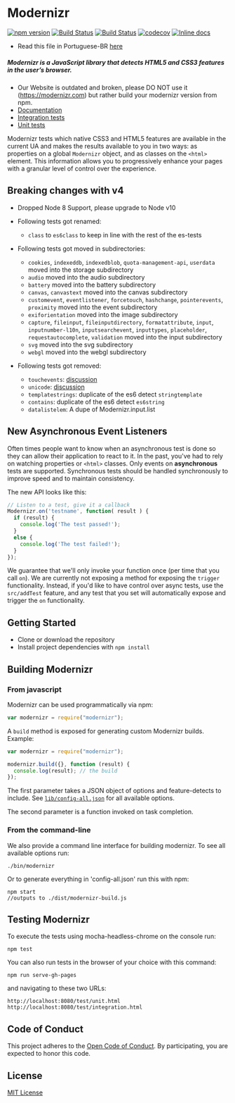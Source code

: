# Modernizr 
[![npm version](https://badge.fury.io/js/modernizr.svg)](https://badge.fury.io/js/modernizr)
[![Build Status](https://api.travis-ci.org/Modernizr/Modernizr.svg?branch=master)](https://travis-ci.org/Modernizr/Modernizr) 
[![Build Status](https://ci.appveyor.com/api/projects/status/github/Modernizr/modernizr?branch=master&svg=true)](https://ci.appveyor.com/project/rejas/modernizr) 
[![codecov](https://codecov.io/gh/Modernizr/Modernizr/branch/master/graph/badge.svg)](https://codecov.io/gh/Modernizr/Modernizr)
[![Inline docs](https://inch-ci.org/github/Modernizr/Modernizr.svg?branch=master)](https://inch-ci.org/github/Modernizr/Modernizr)


- Read this file in Portuguese-BR [here](/README.pt_br.md)

##### Modernizr is a JavaScript library that detects HTML5 and CSS3 features in the user’s browser.

- Our Website is outdated and broken, please DO NOT use it (https://modernizr.com) but rather build your modernizr version from npm.
- [Documentation](https://modernizr.com/docs/)
- [Integration tests](https://modernizr.github.io/Modernizr/test/integration.html)
- [Unit tests](https://modernizr.github.io/Modernizr/test/unit.html)

Modernizr tests which native CSS3 and HTML5 features are available in the current UA and makes the results available to you in two ways: as properties on a global `Modernizr` object, and as classes on the `<html>` element. This information allows you to progressively enhance your pages with a granular level of control over the experience.

## Breaking changes with v4

- Dropped Node 8 Support, please upgrade to Node v10

- Following tests got renamed:
  
  - `class` to `es6class` to keep in line with the rest of the es-tests

- Following tests got moved in subdirectories:

  - `cookies`, `indexeddb`, `indexedblob`, `quota-management-api`, `userdata` moved into the storage subdirectory
  - `audio` moved into the audio subdirectory
  - `battery` moved into the battery subdirectory
  - `canvas`, `canvastext` moved into the canvas subdirectory
  - `customevent`, `eventlistener`, `forcetouch`, `hashchange`, `pointerevents`, `proximity` moved into the event subdirectory
  - `exiforientation` moved into the image subdirectory
  - `capture`, `fileinput`, `fileinputdirectory`, `formatattribute`, `input`, `inputnumber-l10n`, `inputsearchevent`, `inputtypes`, `placeholder`, `requestautocomplete`, `validation` moved into the input subdirectory
  - `svg` moved into the svg subdirectory
  - `webgl` moved into the webgl subdirectory
     
- Following tests got removed:
  
  - `touchevents`: [discussion](https://github.com/Modernizr/Modernizr/pull/2432)
  - `unicode`: [discussion](https://github.com/Modernizr/Modernizr/issues/2468)
  - `templatestrings`: duplicate of the es6 detect `stringtemplate`
  - `contains`: duplicate of the es6 detect `es6string`
  - `datalistelem`: A dupe of Modernizr.input.list

## New Asynchronous Event Listeners

Often times people want to know when an asynchronous test is done so they can allow their application to react to it.
In the past, you've had to rely on watching properties or `<html>` classes. Only events on **asynchronous** tests are
supported. Synchronous tests should be handled synchronously to improve speed and to maintain consistency.

The new API looks like this:

```js
// Listen to a test, give it a callback
Modernizr.on('testname', function( result ) {
  if (result) {
    console.log('The test passed!');
  }
  else {
    console.log('The test failed!');
  }
});
```

We guarantee that we'll only invoke your function once (per time that you call `on`). We are currently not exposing
a method for exposing the `trigger` functionality. Instead, if you'd like to have control over async tests, use the
`src/addTest` feature, and any test that you set will automatically expose and trigger the `on` functionality.

## Getting Started

- Clone or download the repository
- Install project dependencies with `npm install`

## Building Modernizr 

### From javascript

Modernizr can be used programmatically via npm:

```js
var modernizr = require("modernizr");
```

A `build` method is exposed for generating custom Modernizr builds. Example:

```javascript
var modernizr = require("modernizr");

modernizr.build({}, function (result) {
  console.log(result); // the build
});
```

The first parameter takes a JSON object of options and feature-detects to include. See [`lib/config-all.json`](lib/config-all.json) for all available options.

The second parameter is a function invoked on task completion.

### From the command-line

We also provide a command line interface for building modernizr. 
To see all available options run:

```shell
./bin/modernizr
```

Or to generate everything in 'config-all.json' run this with npm:

```shell
npm start
//outputs to ./dist/modernizr-build.js
```

## Testing Modernizr

To execute the tests using mocha-headless-chrome on the console run:

```shell
npm test
```

You can also run tests in the browser of your choice with this command:

```shell
npm run serve-gh-pages
```

and navigating to these two URLs:

```shell
http://localhost:8080/test/unit.html
http://localhost:8080/test/integration.html
```

## Code of Conduct

This project adheres to the [Open Code of Conduct](https://github.com/Modernizr/Modernizr/blob/master/.github/CODE_OF_CONDUCT.md). 
By participating, you are expected to honor this code.


## License

[MIT License](https://opensource.org/licenses/MIT)
